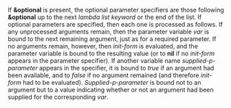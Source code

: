  

If **&optional** is present, the optional parameter specifiers are those following **&optional** up to the next *lambda list keyword* or the end of the list. If optional parameters are specified, then each one is processed as follows. If any unprocessed arguments remain, then the parameter variable *var* is bound to the next remaining argument, just as for a required parameter. If no arguments remain, however, then *init-form* is evaluated, and the parameter variable is bound to the resulting value (or to **nil** if no *init-form* appears in the parameter specifier). If another variable name *supplied-p-parameter* appears in the specifier, it is bound to *true* if an argument had been available, and to *false* if no argument remained (and therefore *init-form* had to be evaluated). *Supplied-p-parameter* is bound not to an argument but to a value indicating whether or not an argument had been supplied for the corresponding *var*. 

